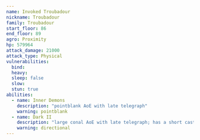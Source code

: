 ```yaml
---
name: Invoked Troubadour
nickname: Troubadour
family: Troubadour
start_floor: 86
end_floor: 89
agro: Proximity
hp: 579964
attack_damage: 21000
attack_type: Physical
vulnerabilities:
  bind: 
  heavy: 
  sleep: false
  slow: 
  stun: true
abilities:
  - name: Inner Demons
    description: "pointblank AoE with late telegraph"
    warning: pointblank
  - name: Dark II
    description: "large conal AoE with late telegraph; has a short cast time"
    warning: directional
---
```

